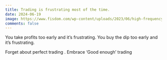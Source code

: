 ```yaml
---
title: Trading is frustrating most of the time.
date: 2024-06-19
image: https://www.fisdom.com/wp-content/uploads/2023/06/high-frequency-trading-_1_.webp
comments: false
---
```

You take profits too early and it’s frustrating. You buy the dip too early and it’s frustrating.

Forget about perfect trading . Embrace ‘Good enough’ trading

